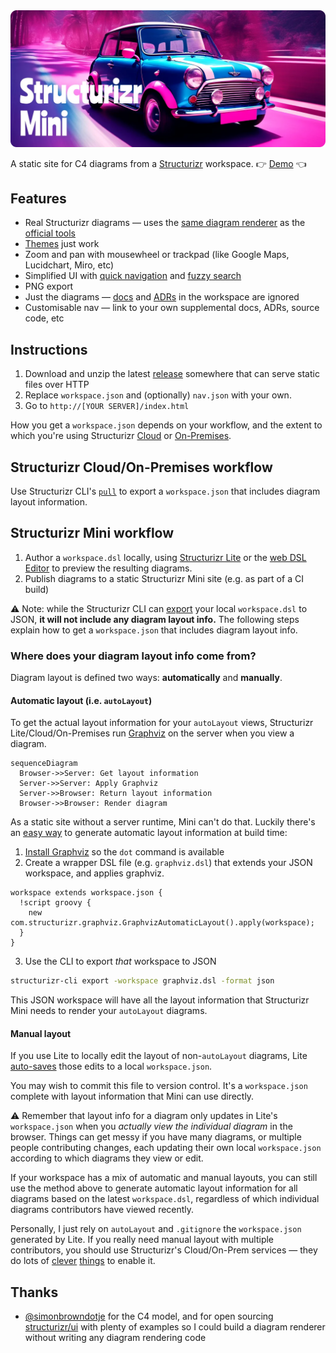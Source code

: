 <img src='./docs/banner.webp' width='512' alt='Structurizr Mini' />

A static site for C4 diagrams from a [Structurizr](https://structurizr.com) workspace. 👉 [Demo](https://bensmithett.github.io/structurizr-mini/) 👈

## Features

- Real Structurizr diagrams — uses the [same diagram renderer](https://github.com/structurizr/ui) as the [official tools](https://docs.structurizr.com/products)
- [Themes](https://structurizr.com/help/themes) just work
- Zoom and pan with mousewheel or trackpad (like Google Maps, Lucidchart, Miro, etc)
- Simplified UI with [quick navigation](https://docs.structurizr.com/ui/quick-navigation) and [fuzzy search](https://github.com/farzher/fuzzysort)
- PNG export
- Just the diagrams — [docs](https://docs.structurizr.com/dsl/docs) and [ADRs](https://docs.structurizr.com/dsl/adrs) in the workspace are ignored
- Customisable nav — link to your own supplemental docs, ADRs, source code, etc

## Instructions

1. Download and unzip the latest [release](https://github.com/bensmithett/structurizr-mini/releases) somewhere that can serve static files over HTTP
2. Replace `workspace.json` and (optionally) `nav.json` with your own.
3. Go to `http://[YOUR SERVER]/index.html`

How you get a `workspace.json` depends on your workflow, and the extent to which you're using Structurizr [Cloud](https://docs.structurizr.com/cloud) or [On-Premises](https://docs.structurizr.com/onpremises).

## Structurizr Cloud/On-Premises workflow

Use Structurizr CLI's [`pull`](https://docs.structurizr.com/cli/pull) to export a `workspace.json` that includes diagram layout information.

## Structurizr Mini workflow

1. Author a `workspace.dsl` locally, using [Structurizr Lite](https://structurizr.com/help/lite) or the [web DSL Editor](https://structurizr.com/dsl) to preview the resulting diagrams.
2. Publish diagrams to a static Structurizr Mini site (e.g. as part of a CI build)

⚠️ Note: while the Structurizr CLI can [export](https://docs.structurizr.com/cli/export) your local `workspace.dsl` to JSON, **it will not include any diagram layout info.** The following steps explain how to get a `workspace.json` that includes diagram layout info.

### Where does your diagram layout info come from?

Diagram layout is defined two ways: **automatically** and **manually**.

#### Automatic layout (i.e. `autoLayout`)

To get the actual layout information for your `autoLayout` views, Structurizr Lite/Cloud/On-Premises run [Graphviz](https://graphviz.org) on the server when you view a diagram.

```mermaid
sequenceDiagram
  Browser->>Server: Get layout information
  Server->>Server: Apply Graphviz
  Server->>Browser: Return layout information
  Browser->>Browser: Render diagram
```

As a static site without a server runtime, Mini can't do that. Luckily there's an [easy way](https://github.com/structurizr/cli/issues/62#issuecomment-999623728) to generate automatic layout information at build time:

1. [Install Graphviz](https://graphviz.org/download/) so the `dot` command is available
2. Create a wrapper DSL file (e.g. `graphviz.dsl`) that extends your JSON workspace, and applies graphviz.
```
workspace extends workspace.json {
  !script groovy {
    new com.structurizr.graphviz.GraphvizAutomaticLayout().apply(workspace);
  }
}
```
3. Use the CLI to export *that* workspace to JSON
```bash
structurizr-cli export -workspace graphviz.dsl -format json
```

This JSON workspace will have all the layout information that Structurizr Mini needs to render your `autoLayout` diagrams.

#### Manual layout

If you use Lite to locally edit the layout of non-`autoLayout` diagrams, Lite [auto-saves](https://docs.structurizr.com/lite/usage#auto-save) those edits to a local `workspace.json`.

You may wish to commit this file to version control. It's a `workspace.json` complete with layout information that Mini can use directly.

⚠️ Remember that layout info for a diagram only updates in Lite's `workspace.json` when you *actually view the individual diagram* in the browser. Things can get messy if you have many diagrams, or multiple people contributing changes, each updating their own local `workspace.json` according to which diagrams they view or edit.

If your workspace has a mix of automatic and manual layouts, you can still use the method above to generate automatic layout information for all diagrams based on the latest `workspace.dsl`, regardless of which individual diagrams contributors have viewed recently.

Personally, I just rely on `autoLayout` and `.gitignore` the `workspace.json` generated by Lite. If you really need manual layout with multiple contributors, you should use Structurizr's Cloud/On-Prem services — they do lots of [clever](https://docs.structurizr.com/cloud/workspace-locking) [things](https://docs.structurizr.com/cli/push) to enable it.

## Thanks

- [@simonbrowndotje](https://github.com/simonbrowndotje) for the C4 model, and for open sourcing [structurizr/ui](https://github.com/structurizr/ui) with plenty of examples so I could build a diagram renderer without writing any diagram rendering code
